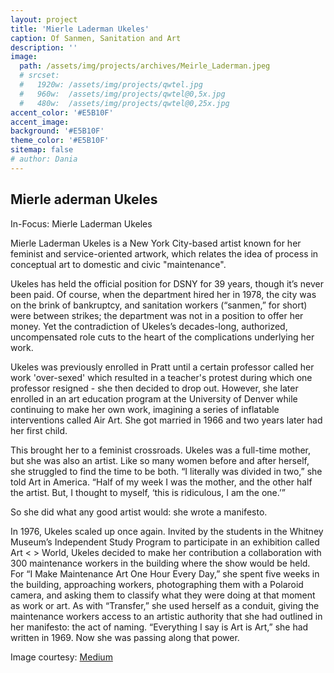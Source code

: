 ```yaml
---
layout: project
title: 'Mierle Laderman Ukeles'
caption: Of Sanmen, Sanitation and Art
description: ''
image: 
  path: /assets/img/projects/archives/Meirle_Laderman.jpeg
  # srcset: 
  #   1920w: /assets/img/projects/qwtel.jpg
  #   960w:  /assets/img/projects/qwtel@0,5x.jpg
  #   480w:  /assets/img/projects/qwtel@0,25x.jpg
accent_color: '#E5B10F'
accent_image:
background: '#E5B10F'
theme_color: '#E5B10F'
sitemap: false
# author: Dania
---
```

## Mierle aderman Ukeles

In-Focus: Mierle Laderman Ukeles

Mierle Laderman Ukeles is a New York City-based artist known for her feminist and service-oriented artwork, which relates the idea of process in conceptual art to domestic and civic "maintenance".

Ukeles has held the official position for DSNY for 39 years, though it’s never been paid. Of course, when the department hired her in 1978, the city was on the brink of bankruptcy, and sanitation workers (“sanmen,” for short) were between strikes; the department was not in a position to offer her money. Yet the contradiction of Ukeles’s decades-long, authorized, uncompensated role cuts to the heart of the complications underlying her work.

Ukeles was previously enrolled in Pratt until a certain professor called her work 'over-sexed' which resulted in a teacher's protest during which one professor resigned - she then decided to drop out. However, she later enrolled in an art education program at the University of Denver while continuing to make her own work, imagining a series of inflatable interventions called Air Art. She got married in 1966 and two years later had her first child.

This brought her to a feminist crossroads. Ukeles was a full-time mother, but she was also an artist. Like so many women before and after herself, she struggled to find the time to be both. “I literally was divided in two,” she told Art in America. “Half of my week I was the mother, and the other half the artist. But, I thought to myself, ‘this is ridiculous, I am the one.’”

So she did what any good artist would: she wrote a manifesto.

In 1976, Ukeles scaled up once again. Invited by the students in the Whitney Museum’s Independent Study Program to participate in an exhibition called Art < > World, Ukeles decided to make her contribution a collaboration with 300 maintenance workers in the building where the show would be held. For “I Make Maintenance Art One Hour Every Day,” she spent five weeks in the building, approaching workers, photographing them with a Polaroid camera, and asking them to classify what they were doing at that moment as work or art. As with “Transfer,” she used herself as a conduit, giving the maintenance workers access to an artistic authority that she had outlined in her manifesto:  the act of naming. “Everything I say is Art is Art,” she had written in 1969. Now she was passing along that power.

Image courtesy: [Medium](https://medium.com/@dakotagearhart/wonderful-feminist-artist-who-works-in-garbage-dumps-mierle-laderman-ukeles-2ed09771c676)
